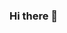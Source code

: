 ### Hi there 👋

<!--
**fls99/fls99** is a ✨ _special_ ✨ repository because its `README.md` (this file) appears on your GitHub profile.

Here are some ideas to get you started:

- 🔭 I’m currently working on a Computer Vison project for Tchibo as part of the TechLabs program. 
- 🌱 I’m currently learning R and Java
- 💬 Ask me about anything :)
- 📫 How to reach me: LinkedIn

#Portfolio
This Repository contains various data science projects and some micro software engeneering projects completed by me for academic, selflearning and hobby purposes.

##Contents

-### Machine Learning (Supervised/Unsupervised)
-__Python__
        -[Predicting California Housing Prices](githublink): First, I conducted Data Wrangaling and a explanatory Data Anaylsis with visulization to determine the important  features. Created a random forrest regressor model to predict the value of a given house.
   _Tools: scikit-learn, Pandas, Seaborn, Matplotlib
   
- __R__
      -coming up...
-###Deep Learning
-__Python__
      - [Object Detection: filename](githublink): A transfer learned modell to detect the Tchibo trademark and faces on pictures.
  _Tools: Tensorflow Object Detection API, Colab, etc.....
-### Data Analysis and Visualisation
-__Python__
    -[[Titanic Dataset - Exploratory Analysis](githublink): An Exploatory Data Analysis of the passenger of the Titanic using Pandas, Matplotlib and Seaborn visualisations.
  _Tools: Pandas, Pandasprofiling, Seaborn, MAtplotlib_
  
-__R__
     - coming up...
-###Micro Software Engineering projects
-__Java__
- As one of my electives in my economics bachelor I chose "Software Engeneering 1". Here we leraned the fundamentals of Java as well as Object Oriented Programming. Accompanying to the lecture we had a excercise of 3 Hours every week to complete a quizz on the lectures content and little programming excercises, which had to be reviewed b< the instructor. In the follwong are some examples. You can find more examples in the repo "..."
      -[Recursion, Regex, Strings: "filename"](githublink): Some description
      
